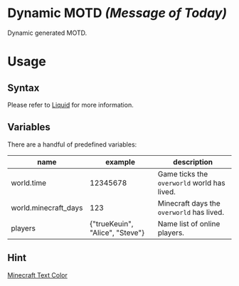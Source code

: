 # Dynamic MOTD *(Message of Today)*

Dynamic generated MOTD.

# Usage

## Syntax

Please refer to [Liquid](https://shopify.github.io/liquid/) for more information.

## Variables

There are a handful of predefined variables:

| name | example | description |
| ------------- | ------- | ----------- |
| world.time | 12345678 | Game ticks the `overworld` world has lived. |
| world.minecraft_days | 123 | Minecraft days the `overworld` has lived. |
| players | {"trueKeuin", "Alice", "Steve"} | Name list of online players. |

## Hint

[Minecraft Text Color](https://minecraft.fandom.com/wiki/Formatting_codes)